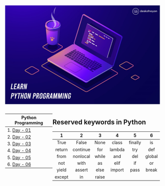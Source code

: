 ![Cover Image](assets/cover.jpg)



<div style="display: flex; justify-content:space-around;">

| Python Programming                                       |   
|----------------------------------------------------------| 
| 1. [Day - 01 ](./Day_1/learning_outcomes.md#day---01)    | 
| 2. [Day - 02 ](./Day_2/learning_outcomes.md#day---02)    |
| 3. [Day - 03 ](./Day_3/learning_outcomes.md#day---03)    |  
| 4. [Day - 04 ](./Day_4/learning_outcomes.md#day---04)    |   
| 5. [Day - 05 ](./Day_5/learning_outcomes.md#day---05)    |
| 6. [Day - 06 ](./Day-6/learning_outcomes.md#day---06)    |
 

<div>

## Reserved keywords in Python

|    1   	|     2    	|   3   	|    4   	|    5    	|    6   	|
|:------:	|:--------:	|:-----:	|:------:	|:-------:	|:------:	|
|  True  	|   False  	|  None 	|  class 	| finally 	|   is   	|
| return 	| continue 	|  for  	| lambda 	|   try   	|   def  	|
|  from  	| nonlocal 	| while 	|   and  	|   del   	| global 	|
|   not  	|   with   	|   as  	|  elif  	|    if   	|   or   	|
|  yield 	|  assert  	|  else 	| import 	|   pass  	|  break 	|
| except 	|    in    	| raise 	|        	|         	|        	|

</div>

</div>
